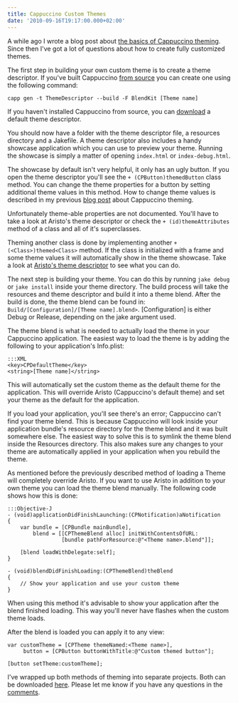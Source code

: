 ```yaml
---
title: Cappuccino Custom Themes
date: '2010-09-16T19:17:00.000+02:00'
---
```


A while ago I wrote a blog post about [the basics of Cappuccino theming](http://www.annema.me/blog/post/the-basics-of-cappuccino-theming). Since then I've got a lot of questions about how to create fully customized themes. 

The first step in building your own custom theme is to create a theme descriptor. If you've built Cappuccino [from source][Instructions] you can create one using the following command:

    capp gen -t ThemeDescriptor --build -F BlendKit [Theme name]

If you haven't installed Cappuccino from source, you can [download][] a default theme descriptor.

[Instructions]: http://github.com/280north/cappuccino/wiki/Getting-and-Building-the-Source
[download]: http://dl.dropbox.com/u/3415875/Blog/Cappuccino%20Theming/ThemeDescriptor.zip

You should now have a folder with the theme descriptor file, a resources directory and a Jakefile. A theme descriptor also includes a handy showcase application which you can use to preview your theme. Running the showcase is simply a matter of opening `index.html` or `index-debug.html`.

The showcase by default isn't very helpful, it only has an ugly button. If you open the theme descriptor you'll see the `+ (CPButton)themedButton` class method. You can change the theme properties for a button by setting additional theme values in this method. How to change theme values is described in my previous [blog post][] about Cappuccino theming.

[blog post]:http://www.annema.me/blog/post/the-basics-of-cappuccino-theming

Unfortunately theme-able properties are not documented. You'll have to take a look at Aristo's theme descriptor or check the `+ (id)themeAttributes` method of a class and all of it's superclasses.

Theming another class is done by implementing another `+(<Class>)themed<Class>` method. If the class is initialized with a frame and some theme values it will automatically show in the theme showcase. Take a look at [Aristo's theme descriptor][] to see what you can do.

[Aristo's theme descriptor]: http://github.com/280north/cappuccino/blob/master/AppKit/Themes/Aristo/ThemeDescriptors.j

The next step is building your theme. You can do this by running `jake debug` or `jake install` inside your theme directory. The build process will take the resources and theme descriptor and build it into a theme blend. After the build is done, the theme blend can be found in: `Build/[Configuration]/[Theme name].blend>`. [Configuration] is either Debug or Release, depending on the jake argument used.

The theme blend is what is needed to actually load the theme in your Cappuccino application. The easiest way to load the theme is by adding the following to your application's Info.plist:

	:::XML
	<key>CPDefaultTheme</key>
	<string>[Theme name]</string>

This will automatically set the custom theme as the default theme for the application. This will override Aristo (Cappuccino's default theme) and set your theme as the default for the application.

If you load your application, you'll see there's an error; Cappuccino can't find your theme blend. This is because Cappuccino will look inside your application bundle's resource directory for the theme blend and it was built somewhere else. The easiest way to solve this is to symlink the theme blend inside the Resources directory. This also makes sure any changes to your theme are automatically applied in your application when you rebuild the theme.

As mentioned before the previously described method of loading a Theme will completely override Aristo. If you want to use Aristo in addition to your own theme you can load the theme blend manually. The following code shows how this is done:

	:::Objective-J
	- (void)applicationDidFinishLaunching:(CPNotification)aNotification
	{
		var bundle = [CPBundle mainBundle],
		    blend = [[CPThemeBlend alloc] initWithContentsOfURL:
					 [bundle pathForResource:@"<Theme name>.blend"]];

		[blend loadWithDelegate:self];
	}

	- (void)blendDidFinishLoading:(CPThemeBlend)theBlend
	{
		// Show your application and use your custom theme
	}

When using this method it's advisable to show your application after the blend finished loading. This way you'll never have flashes when the custom theme loads.

After the blend is loaded you can apply it to any view:

	var customTheme = [CPTheme themeNamed:<Theme name>],
         button = [CPButton buttonWithTitle:@"Custom themed button"];

	[button setTheme:customTheme];

I've wrapped up both methods of theming into separate projects. Both can be downloaded [here][Download URL]. Please let me know if you have any questions in the [comments](#comment_form).

[Download URL]: http://dl.dropbox.com/u/3415875/Blog/Cappuccino%20Theming/Cappuccino%20Custom%20Themes.zip
